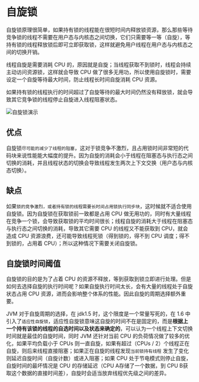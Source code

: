 # 自旋锁

自旋锁原理很简单，如果持有锁的线程能在很短时间内释放锁资源，那么那些等待竞争锁的线程不需要在用户态与内核态之间切换，它们只需要等一等（自旋），等持有锁的线程释放锁后即可立即获取锁，这样就避免用户线程在用户态与内核态之间的切换开销。

线程自旋是需要消耗 CPU 的，原因就是自旋；当线程获取不到锁时，线程会持续主动访问资源锁，这样就会导致 CPU 做了很多无用功，所以使用自旋锁时，需要设定一个自旋等待最大时间，防止线程长时间自旋消耗 CPU 资源。

如果持有锁的线程执行的时间超过了自旋等待的最大时间仍然没有释放锁，就会导致其它竞争锁的线程停止自旋进入线程阻塞状态。

<img :src="$withBase('/img/java/thread/自旋锁演示.png')" alt="自旋锁演示">

## 优点

自旋锁`尽可能的减少了线程的阻塞`，这对于锁竞争不激烈，且占用锁时间非常短的代码块来说性能能大幅度的提升。因为自旋的消耗会小于线程在阻塞态与执行态之间切换的消耗，并且线程状态的切换会导致线程发生两次上下文交换（用户态与内核态切换）。

## 缺点

如果`锁的竞争激烈，或者持有锁的线程需要长时间占用锁执行同步块`，这时候就不适合使用自旋锁。因为自旋锁在获取锁前一致都是占用 CPU 做无用功的，同时有大量线程在竞争一个锁，会导致获取锁的平均时间很长；线程自旋的消耗大于线程在阻塞态与执行态之间切换的消耗，导致其它需要 CPU 的线程又不能获取到 CPU，就会造成 CPU 资源浪费，还可能导致线程死锁（得到锁的，得不到 CPU 调度；得不到锁的，占用着 CPU）；所以这种情况下需要关闭自旋锁。

## 自旋锁时间阈值

自旋锁的目的是为了占着 CPU 的资源不释放，等到获取到锁立即进行处理。但是如何去选择自旋的执行时间呢？如果自旋执行时间太长，会有大量的线程处于自旋状态占用 CPU 资源，进而会影响整个体系的性能。因此自旋的周期选择额外重要。

JVM 对于自旋周期的选择，在 jdk1.5 时，这个限度是一个常量写死的，在 1.6 中引入了`适应性自旋锁`，适应性自旋锁意味这自旋的时间不在是固定的，而是**根据上一个持有该锁的线程的自选时间以及状态来确定的**，可以认为一个线程上下文切换时间就是最佳的自旋时间，同时 JVM 还针对当前 CPU 的负荷情况做了较多的优化，如果平均负载小于 CPUs 则一直自旋，如果有超过（CPUs / 2）个线程正在自旋，则后来线程直接阻塞；如果正在自旋的线程发现`当前锁持有线程` 发生了变化则延迟自旋时间（自旋计数）或进入阻塞；如果 CPU 处于节电模式则停止自旋，自旋时间的最坏情况是 CPU 的存储延迟（CPU A存储了一个数据，到 CPU B获取这个数据的直接时间差），自旋时会适当放弃线程优先级之间的差异。